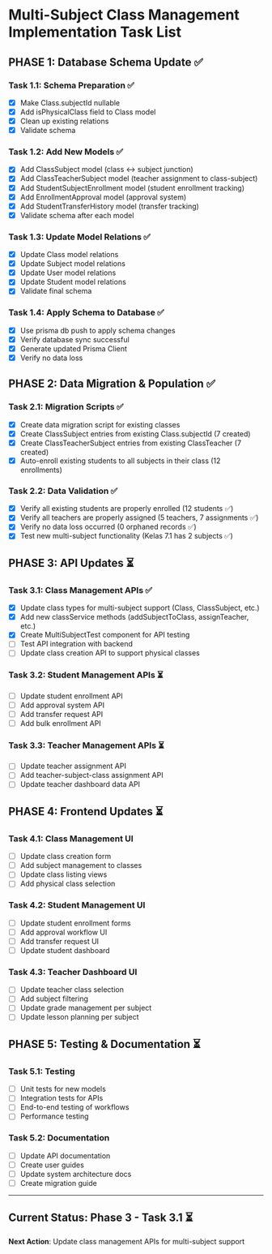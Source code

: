 # Multi-Subject Class Management Implementation Task List

## **PHASE 1: Database Schema Update** ✅

### **Task 1.1: Schema Preparation** ✅
- [x] Make Class.subjectId nullable
- [x] Add isPhysicalClass field to Class model 
- [x] Clean up existing relations
- [x] Validate schema

### **Task 1.2: Add New Models** ✅
- [x] Add ClassSubject model (class ↔ subject junction)
- [x] Add ClassTeacherSubject model (teacher assignment to class-subject)
- [x] Add StudentSubjectEnrollment model (student enrollment tracking)
- [x] Add EnrollmentApproval model (approval system)
- [x] Add StudentTransferHistory model (transfer tracking)
- [x] Validate schema after each model

### **Task 1.3: Update Model Relations** ✅
- [x] Update Class model relations
- [x] Update Subject model relations
- [x] Update User model relations
- [x] Update Student model relations
- [x] Validate final schema

### **Task 1.4: Apply Schema to Database** ✅
- [x] Use prisma db push to apply schema changes
- [x] Verify database sync successful
- [x] Generate updated Prisma Client
- [x] Verify no data loss

## **PHASE 2: Data Migration & Population** ✅

### **Task 2.1: Migration Scripts** ✅
- [x] Create data migration script for existing classes
- [x] Create ClassSubject entries from existing Class.subjectId (7 created)
- [x] Create ClassTeacherSubject entries from existing ClassTeacher (7 created)
- [x] Auto-enroll existing students to all subjects in their class (12 enrollments)

### **Task 2.2: Data Validation** ✅
- [x] Verify all existing students are properly enrolled (12 students ✅)
- [x] Verify all teachers are properly assigned (5 teachers, 7 assignments ✅)
- [x] Verify no data loss occurred (0 orphaned records ✅)
- [x] Test new multi-subject functionality (Kelas 7.1 has 2 subjects ✅)

## **PHASE 3: API Updates** ⏳

### **Task 3.1: Class Management APIs** ✅  
- [x] Update class types for multi-subject support (Class, ClassSubject, etc.)
- [x] Add new classService methods (addSubjectToClass, assignTeacher, etc.)
- [x] Create MultiSubjectTest component for API testing
- [ ] Test API integration with backend
- [ ] Update class creation API to support physical classes

### **Task 3.2: Student Management APIs** ⏳
- [ ] Update student enrollment API
- [ ] Add approval system API
- [ ] Add transfer request API
- [ ] Add bulk enrollment API

### **Task 3.3: Teacher Management APIs** ⏳
- [ ] Update teacher assignment API
- [ ] Add teacher-subject-class assignment API
- [ ] Update teacher dashboard data API

## **PHASE 4: Frontend Updates** ⏳

### **Task 4.1: Class Management UI**
- [ ] Update class creation form
- [ ] Add subject management to classes
- [ ] Update class listing views
- [ ] Add physical class selection

### **Task 4.2: Student Management UI**
- [ ] Update student enrollment forms
- [ ] Add approval workflow UI
- [ ] Add transfer request UI
- [ ] Update student dashboard

### **Task 4.3: Teacher Dashboard UI**
- [ ] Update teacher class selection
- [ ] Add subject filtering
- [ ] Update grade management per subject
- [ ] Update lesson planning per subject

## **PHASE 5: Testing & Documentation** ⏳

### **Task 5.1: Testing**
- [ ] Unit tests for new models
- [ ] Integration tests for APIs
- [ ] End-to-end testing of workflows
- [ ] Performance testing

### **Task 5.2: Documentation**
- [ ] Update API documentation
- [ ] Create user guides
- [ ] Update system architecture docs
- [ ] Create migration guide

---

## **Current Status**: Phase 3 - Task 3.1 ⏳
**Next Action**: Update class management APIs for multi-subject support
